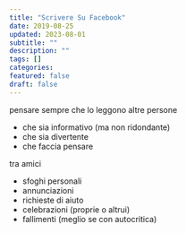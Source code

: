 ```yaml
---
title: "Scrivere Su Facebook"
date: 2019-08-25
updated: 2023-08-01
subtitle: ""
description: ""
tags: []
categories:
featured: false
draft: false
---
```


pensare sempre che lo leggono altre persone
- che sia informativo (ma non ridondante)
- che sia divertente
- che faccia pensare

tra amici
- sfoghi personali
- annunciazioni
- richieste di aiuto
- celebrazioni (proprie o altrui)
- fallimenti (meglio se con autocritica)

